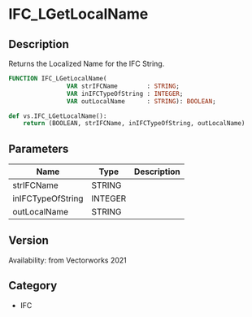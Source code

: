 # IFC_LGetLocalName

## Description
Returns the Localized Name for the IFC String.

```pascal
FUNCTION IFC_LGetLocalName(
				VAR strIFCName        : STRING;
				VAR inIFCTypeOfString : INTEGER;
				VAR outLocalName      : STRING): BOOLEAN;
```

```python
def vs.IFC_LGetLocalName():
    return (BOOLEAN, strIFCName, inIFCTypeOfString, outLocalName)
```

## Parameters
|Name|Type|Description|
|---|---|---|
|strIFCName|STRING|   |
|inIFCTypeOfString|INTEGER|   |
|outLocalName|STRING|   |

## Version
Availability: from Vectorworks 2021

## Category
* IFC

